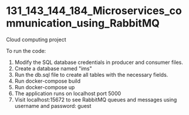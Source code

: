 # 131_143_144_184_Microservices_communication_using_RabbitMQ
Cloud computing project

To run the code:
1) Modify the SQL database credentials in producer and consumer files.
2) Create a database named "ims"
3) Run the db.sql file to create all tables with the necessary fields.
4) Run docker-compose build
5) Run docker-compose up
6) The application runs on localhost port 5000
7) Visit localhost:15672 to see RabbitMQ queues and messages using username and password: guest

